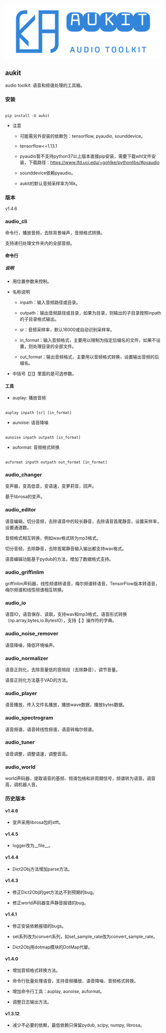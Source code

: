 

![aukit](aukit.png "aukit")



## aukit

audio toolkit: 语音和频谱处理的工具箱。



### 安装



```

pip install -U aukit

```



- 注意

    * 可能需另外安装的依赖包：tensorflow, pyaudio, sounddevice。

    * tensorflow<=1.13.1

    * pyaudio暂不支持python37以上版本直接pip安装，需要下载whl文件安装，下载路径：https://www.lfd.uci.edu/~gohlke/pythonlibs/#pyaudio

    * sounddevice依赖pyaudio。

    * aukit的默认音频采样率为16k。



### 版本

v1.4.6



### audio_cli

命令行，播放音频，去除背景噪声，音频格式转换。

支持递归处理文件夹内的全部音频。



#### 命令行



##### **说明**



- 用位置参数来控制。

- 名称说明

    * inpath：输入音频路径或目录。

    * outpath：输出音频路径或目录，如果为目录，则输出的子目录按照inpath的子目录格式输出。

    * sr：音频采样率，默认16000或自动识别采样率。

    * in_format：输入音频格式，主要用以限制为指定后缀名的文件，如果不设置，则处理目录的全部文件。

    * out_format：输出音频格式，主要用以音频格式转换，设置输出音频的后缀名。

- 中括号【[]】里面的是可选参数。



#### **工具**

- auplay: 播放音频



```

auplay inpath [sr] [in_format]

```



- aunoise: 语音降噪



```

aunoise inpath outpath [in_format]

```





- auformat: 音频格式转换



```

auformat inpath outpath out_format [in_format]

```









### audio_changer

变声器，变高低音，变语速，变萝莉音，回声。

基于librosa的变声。



### audio_editor

语音编辑，切分音频，去除语音中的较长静音，去除语音首尾静音，设置采样率，设置通道数。

音频格式相互转换，例如wav格式转为mp3格式。

切分音频，去除静音，去除首尾静音输入输出都支持wav格式。

语音编辑功能基于pydub的方法，增加了数据格式支持。



### audio_griffinlim

griffinlim声码器，线性频谱转语音，梅尔频谱转语音，TensorFlow版本转语音，梅尔频谱和线性频谱相互转换。



### audio_io

语音IO，语音保存、读取，支持wav和mp3格式，语音形式转换（np.array,bytes,io.BytesIO），支持【.】操作符的字典。



### audio_noise_remover

语音降噪，降低环境噪声。



### audio_normalizer

语音正则化，去除音量低的音频段（去除静音），调节音量。

语音正则化方法基于VAD的方法。



### audio_player

语音播放，传入文件名播放，播放wave数据，播放bytes数据。



### audio_spectrogram

语音频谱，语音转线性频谱，语音转梅尔频谱。



### audio_tuner

语音调整，调整语速，调整音高。



### audio_world

world声码器，提取语音的基频、频谱包络和非周期信号，频谱转为语音。调音高，调机器人音。



### 历史版本

#### v1.4.6

- 变声采用librosa包的stft。



#### v1.4.5

- logger改为__file__。



#### v1.4.4

- Dict2Obj方法增加parse方法。



#### v1.4.3

- 修正Dict2Obj的get方法达不到预期的bug。

- 修正world声码器变声静音报错的bug。



#### v1.4.1

- 修正安装依赖报错的bugs。

- set系列改为convert系列，如set_sample_rate改为convert_sample_rate。

- Dict2Obj用dotmap模块的DotMap代替。



#### v1.4.0

- 增加音频格式转换方法。

- 命令行批量处理语音，支持音频播放、语音降噪、音频格式转换。

- 增加命令行工具：auplay, aunoise, auformat。

- 调整日志输出方法。



#### v1.3.12

- 减少不必要的依赖，最低依赖只保留pydub,  scipy, numpy, librosa。

